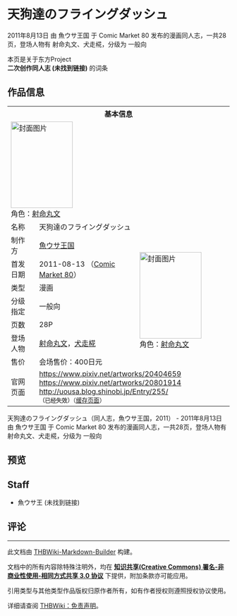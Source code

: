 # 天狗達のフライングダッシュ

<!-- source html: G:\repos\THBWiki-Markdown-Builder\THBWikiMarkdown\Temp\main\6\65\ns0%3A%E5%A4%A9%E7%8B%97%E9%81%94%E3%81%AE%E3%83%95%E3%83%A9%E3%82%A4%E3%83%B3%E3%82%B0%E3%83%80%E3%83%83%E3%82%B7%E3%83%A5.html -->

2011年8月13日 由 魚ウサ王国 于 Comic Market 80 发布的漫画同人志，一共28页，登场人物有 射命丸文、犬走椛，分级为 一般向

本页是关于东方Project  
 **二次创作同人志 (未找到链接)** 的词条
## 作品信息

<table><tbody><tr><th colspan="3">基本信息</th></tr><tr><td class="cover-artwork-mobile" colspan="2"><a href="./文件-天狗達のフライングダッシュ封面.jpg.md" class="image" title="封面图片"><img alt="封面图片" src="https://upload.thwiki.cc/thumb/8/86/%E5%A4%A9%E7%8B%97%E9%81%94%E3%81%AE%E3%83%95%E3%83%A9%E3%82%A4%E3%83%B3%E3%82%B0%E3%83%80%E3%83%83%E3%82%B7%E3%83%A5%E5%B0%81%E9%9D%A2.jpg/140px-%E5%A4%A9%E7%8B%97%E9%81%94%E3%81%AE%E3%83%95%E3%83%A9%E3%82%A4%E3%83%B3%E3%82%B0%E3%83%80%E3%83%83%E3%82%B7%E3%83%A5%E5%B0%81%E9%9D%A2.jpg" decoding="async" loading="lazy" width="140" height="196" srcset="https://upload.thwiki.cc/thumb/8/86/%E5%A4%A9%E7%8B%97%E9%81%94%E3%81%AE%E3%83%95%E3%83%A9%E3%82%A4%E3%83%B3%E3%82%B0%E3%83%80%E3%83%83%E3%82%B7%E3%83%A5%E5%B0%81%E9%9D%A2.jpg/210px-%E5%A4%A9%E7%8B%97%E9%81%94%E3%81%AE%E3%83%95%E3%83%A9%E3%82%A4%E3%83%B3%E3%82%B0%E3%83%80%E3%83%83%E3%82%B7%E3%83%A5%E5%B0%81%E9%9D%A2.jpg 1.5x, https://upload.thwiki.cc/thumb/8/86/%E5%A4%A9%E7%8B%97%E9%81%94%E3%81%AE%E3%83%95%E3%83%A9%E3%82%A4%E3%83%B3%E3%82%B0%E3%83%80%E3%83%83%E3%82%B7%E3%83%A5%E5%B0%81%E9%9D%A2.jpg/280px-%E5%A4%A9%E7%8B%97%E9%81%94%E3%81%AE%E3%83%95%E3%83%A9%E3%82%A4%E3%83%B3%E3%82%B0%E3%83%80%E3%83%83%E3%82%B7%E3%83%A5%E5%B0%81%E9%9D%A2.jpg 2x" data-file-width="648" data-file-height="906"></a><div class="cover-char">角色：<a href="./射命丸文.md" title="射命丸文">射命丸文</a></div></td>
</tr><tr><td class="label">名称</td><td colspan="2"> 天狗達のフライングダッシュ </td></tr><tr><td class="label">制作方</td><td><a href="./魚ウサ王国.md" title="魚ウサ王国">魚ウサ王国</a></td><td class="cover-artwork" rowspan="7" style="min-width:196px;"><a href="./文件-天狗達のフライングダッシュ封面.jpg.md" class="image" title="封面图片"><img alt="封面图片" src="https://upload.thwiki.cc/thumb/8/86/%E5%A4%A9%E7%8B%97%E9%81%94%E3%81%AE%E3%83%95%E3%83%A9%E3%82%A4%E3%83%B3%E3%82%B0%E3%83%80%E3%83%83%E3%82%B7%E3%83%A5%E5%B0%81%E9%9D%A2.jpg/140px-%E5%A4%A9%E7%8B%97%E9%81%94%E3%81%AE%E3%83%95%E3%83%A9%E3%82%A4%E3%83%B3%E3%82%B0%E3%83%80%E3%83%83%E3%82%B7%E3%83%A5%E5%B0%81%E9%9D%A2.jpg" decoding="async" loading="lazy" width="140" height="196" srcset="https://upload.thwiki.cc/thumb/8/86/%E5%A4%A9%E7%8B%97%E9%81%94%E3%81%AE%E3%83%95%E3%83%A9%E3%82%A4%E3%83%B3%E3%82%B0%E3%83%80%E3%83%83%E3%82%B7%E3%83%A5%E5%B0%81%E9%9D%A2.jpg/210px-%E5%A4%A9%E7%8B%97%E9%81%94%E3%81%AE%E3%83%95%E3%83%A9%E3%82%A4%E3%83%B3%E3%82%B0%E3%83%80%E3%83%83%E3%82%B7%E3%83%A5%E5%B0%81%E9%9D%A2.jpg 1.5x, https://upload.thwiki.cc/thumb/8/86/%E5%A4%A9%E7%8B%97%E9%81%94%E3%81%AE%E3%83%95%E3%83%A9%E3%82%A4%E3%83%B3%E3%82%B0%E3%83%80%E3%83%83%E3%82%B7%E3%83%A5%E5%B0%81%E9%9D%A2.jpg/280px-%E5%A4%A9%E7%8B%97%E9%81%94%E3%81%AE%E3%83%95%E3%83%A9%E3%82%A4%E3%83%B3%E3%82%B0%E3%83%80%E3%83%83%E3%82%B7%E3%83%A5%E5%B0%81%E9%9D%A2.jpg 2x" data-file-width="648" data-file-height="906"></a><div class="cover-char">角色：<a href="./射命丸文.md" title="射命丸文">射命丸文</a></div></td>
</tr><tr><td class="label">首发日期</td><td>2011-08-13&#160;（<a href="/展会作品列表?e=Comic+Market%2380">Comic Market 80</a>）</td></tr><tr><td class="label">类型</td><td>漫画</td></tr><tr><td class="label">分级指定</td><td>一般向</td></tr><tr><td class="label">页数</td><td>28P</td></tr><tr><td class="label">登场人物</td><td><a href="./射命丸文.md" title="射命丸文">射命丸文</a>，<a href="./犬走椛.md" title="犬走椛">犬走椛</a></td></tr><tr><td class="label">售价</td><td>会场售价：400日元</td></tr>
<tr><td class="label">官网页面</td><td colspan="2"><a rel="nofollow" class="external free" href="https://www.pixiv.net/artworks/20404659">https://www.pixiv.net/artworks/20404659</a><br><a rel="nofollow" class="external free" href="https://www.pixiv.net/artworks/20801914">https://www.pixiv.net/artworks/20801914</a><br><a rel="nofollow" class="external free" href="http://uousa.blog.shinobi.jp/Entry/255/">http://uousa.blog.shinobi.jp/Entry/255/</a><br><span style="font-family: sans-serif; cursor: default; color:#555; font-size: 0.8em; bottom: 0.1em; font-weight: bold;" title="连接到已经失效网页">（已经失效）</span><small>（<a rel="nofollow" class="external text" href="https://web.archive.org/web/20111223121937/http://uousa.blog.shinobi.jp/Entry/255/">缓存页面</a>）</small></td></tr></tbody></table>

天狗達のフライングダッシュ（同人志，魚ウサ王国，2011） - 2011年8月13日 由 魚ウサ王国 于 Comic Market 80 发布的漫画同人志，一共28页，登场人物有 射命丸文、犬走椛，分级为 一般向
## 预览
## Staff
- 魚ウサ王 (未找到链接)

## 评论




---

此文档由 [THBWiki-Markdown-Builder](https://github.com/Delsin-Yu/THBWiki-Markdown-Builder) 构建。

文档中的所有内容除特殊注明外，均在 [**知识共享(Creative Commons) 署名-非商业性使用-相同方式共享 3.0 协议**](https://creativecommons.org/licenses/by-sa/3.0/deed.zh-hans) 下提供，附加条款亦可能应用。

引用类型与其他类型作品版权归原作者所有，如有作者授权则遵照授权协议使用。

详细请查阅 [THBWiki：免责声明](https://thbwiki.cc/THBWiki:%E5%85%8D%E8%B4%A3%E5%A3%B0%E6%98%8E)。

